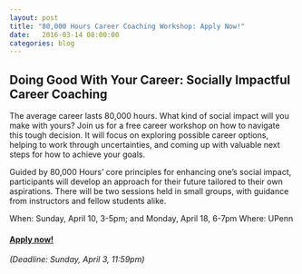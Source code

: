 ```yaml
---
layout: post
title: "80,000 Hours Career Coaching Workshop: Apply Now!"
date:   2016-03-14 08:00:00
categories: blog
---
```


## Doing Good With Your Career: Socially Impactful Career Coaching
The average career lasts 80,000 hours.
What kind of social impact will you make with yours?
Join us for a free career workshop on how to navigate this tough decision.
It will focus on exploring possible career options, helping to work through uncertainties, and coming up with valuable next steps for how to achieve your goals.

Guided by 80,000 Hours’ core principles for enhancing one’s social impact, participants will develop an approach for their future tailored to their own aspirations.
There will be two sessions held in small groups, with guidance from instructors and fellow students alike.

When: Sunday, April 10, 3-5pm; and Monday, April 18, 6-7pm
Where: UPenn

#### [Apply now!](http://goo.gl/forms/NanX087F2s) 
*(Deadline: Sunday, April 3, 11:59pm)*

